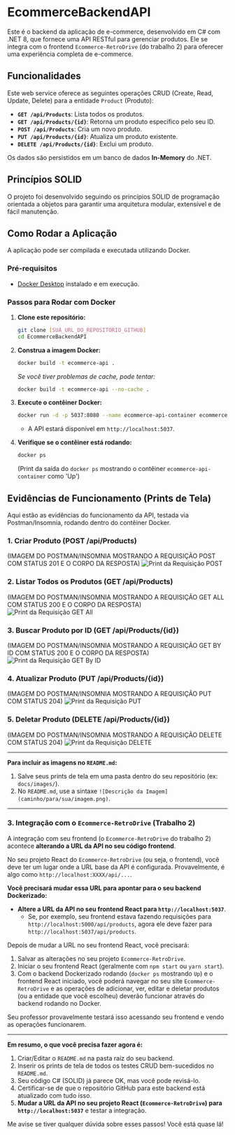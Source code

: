 # EcommerceBackendAPI

Este é o backend da aplicação de e-commerce, desenvolvido em C# com .NET 8, que fornece uma API RESTful para gerenciar produtos. Ele se integra com o frontend `Ecommerce-RetroDrive` (do trabalho 2) para oferecer uma experiência completa de e-commerce.

## Funcionalidades

Este web service oferece as seguintes operações CRUD (Create, Read, Update, Delete) para a entidade `Product` (Produto):

* **`GET /api/Products`**: Lista todos os produtos.
* **`GET /api/Products/{id}`**: Retorna um produto específico pelo seu ID.
* **`POST /api/Products`**: Cria um novo produto.
* **`PUT /api/Products/{id}`**: Atualiza um produto existente.
* **`DELETE /api/Products/{id}`**: Exclui um produto.

Os dados são persistidos em um banco de dados **In-Memory** do .NET.

## Princípios SOLID

O projeto foi desenvolvido seguindo os princípios SOLID de programação orientada a objetos para garantir uma arquitetura modular, extensível e de fácil manutenção. 

## Como Rodar a Aplicação

A aplicação pode ser compilada e executada utilizando Docker.

### Pré-requisitos

* [Docker Desktop](https://www.docker.com/products/docker-desktop/) instalado e em execução.

### Passos para Rodar com Docker

1.  **Clone este repositório:**
    ```bash
    git clone [SUA_URL_DO_REPOSITORIO_GITHUB]
    cd EcommerceBackendAPI
    ```

2.  **Construa a imagem Docker:**
    ```bash
    docker build -t ecommerce-api .
    ```
    *Se você tiver problemas de cache, pode tentar:*
    ```bash
    docker build -t ecommerce-api --no-cache .
    ```

3.  **Execute o contêiner Docker:**
    ```bash
    docker run -d -p 5037:8080 --name ecommerce-api-container ecommerce-api
    ```
    * A API estará disponível em `http://localhost:5037`.

4.  **Verifique se o contêiner está rodando:**
    ```bash
    docker ps
    ```
    (Print da saída do `docker ps` mostrando o contêiner `ecommerce-api-container` como 'Up')

## Evidências de Funcionamento (Prints de Tela)

Aqui estão as evidências do funcionamento da API, testada via Postman/Insomnia, rodando dentro do contêiner Docker.

### 1. Criar Produto (POST /api/Products)

(IMAGEM DO POSTMAN/INSOMNIA MOSTRANDO A REQUISIÇÃO POST COM STATUS 201 E O CORPO DA RESPOSTA)
![Print da Requisição POST](caminho/para/sua/imagem-post.png)

### 2. Listar Todos os Produtos (GET /api/Products)

(IMAGEM DO POSTMAN/INSOMNIA MOSTRANDO A REQUISIÇÃO GET ALL COM STATUS 200 E O CORPO DA RESPOSTA)
![Print da Requisição GET All](caminho/para/sua/imagem-get-all.png)

### 3. Buscar Produto por ID (GET /api/Products/{id})

(IMAGEM DO POSTMAN/INSOMNIA MOSTRANDO A REQUISIÇÃO GET BY ID COM STATUS 200 E O CORPO DA RESPOSTA)
![Print da Requisição GET By ID](caminho/para/sua/imagem-get-by-id.png)

### 4. Atualizar Produto (PUT /api/Products/{id})

(IMAGEM DO POSTMAN/INSOMNIA MOSTRANDO A REQUISIÇÃO PUT COM STATUS 204)
![Print da Requisição PUT](caminho/para/sua/imagem-put.png)

### 5. Deletar Produto (DELETE /api/Products/{id})

(IMAGEM DO POSTMAN/INSOMNIA MOSTRANDO A REQUISIÇÃO DELETE COM STATUS 204)
![Print da Requisição DELETE](caminho/para/sua/imagem-delete.png)

---

**Para incluir as imagens no `README.md`:**

1.  Salve seus prints de tela em uma pasta dentro do seu repositório (ex: `docs/images/`).
2.  No `README.md`, use a sintaxe `![Descrição da Imagem](caminho/para/sua/imagem.png)`.

---

### **3. Integração com o `Ecommerce-RetroDrive` (Trabalho 2)**

A integração com seu frontend (o `Ecommerce-RetroDrive` do trabalho 2) acontece **alterando a URL da API no seu código frontend**.

No seu projeto React do `Ecommerce-RetroDrive` (ou seja, o frontend), você deve ter um lugar onde a URL base da API é configurada. Provavelmente, é algo como `http://localhost:XXXX/api/...`.

**Você precisará mudar essa URL para apontar para o seu backend Dockerizado:**

* **Altere a URL da API no seu frontend React para `http://localhost:5037`**.
    * Se, por exemplo, seu frontend estava fazendo requisições para `http://localhost:5000/api/products`, agora ele deve fazer para `http://localhost:5037/api/products`.

Depois de mudar a URL no seu frontend React, você precisará:

1.  Salvar as alterações no seu projeto `Ecommerce-RetroDrive`.
2.  Iniciar o seu frontend React (geralmente com `npm start` ou `yarn start`).
3.  Com o backend Dockerizado rodando (`docker ps` mostrando `Up`) e o frontend React iniciado, você poderá navegar no seu site `Ecommerce-RetroDrive` e as operações de adicionar, ver, editar e deletar produtos (ou a entidade que você escolheu) deverão funcionar através do backend rodando no Docker.

Seu professor provavelmente testará isso acessando seu frontend e vendo as operações funcionarem.

---

**Em resumo, o que você precisa fazer agora é:**

1.  Criar/Editar o `README.md` na pasta raiz do seu backend.
2.  Inserir os prints de tela de todos os testes CRUD bem-sucedidos no `README.md`.
3.  Seu código C# (SOLID) já parece OK, mas você pode revisá-lo.
4.  Certificar-se de que o repositório GitHub para este backend está atualizado com tudo isso.
5.  **Mudar a URL da API no seu projeto React (`Ecommerce-RetroDrive`) para `http://localhost:5037`** e testar a integração.

Me avise se tiver qualquer dúvida sobre esses passos! Você está quase lá!
